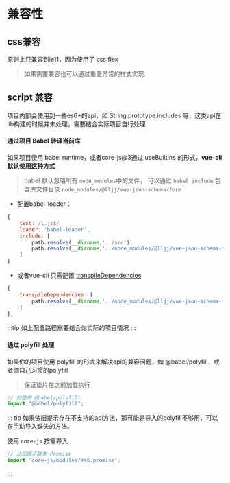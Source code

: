 # 兼容性

## css兼容
原则上只兼容到ie11，因为使用了 css flex

> 如果需要兼容也可以通过重置异常的样式实现.

## script 兼容
项目内部会使用到一些es6+的api，如 String.prototype.includes 等，这类api在lib构建的时候并未处理，需要结合实际项目自行处理

#### 通过项目 Babel 转译当前库
如果项目使用 babel runtime，或者core-js@3通过 useBuiltIns 的形式，**vue-cli 默认使用这种方式**
> babel 默认忽略所有 `node_modules`中的文件， 可以通过 `babel include` 包含库文件目录 `node_modules/@lljj/vue-json-schema-form`

* 配置babel-loader：
```js
{
    test: /\.js$/
    loader: 'babel-loader',
    include: [
        path.resolve(__dirname,'../src'),
        path.resolve(__dirname,'../node_modules/@lljj/vue-json-schema-form') // + 添加这一行
    ]
}
```

* 或者vue-cli 只需配置  [transpileDependencies](https://cli.vuejs.org/zh/config/#transpiledependencies)

```js
{
    transpileDependencies: [
        path.resolve(__dirname,'../node_modules/@lljj/vue-json-schema-form') // + 添加这一行
    ]
},
```

:::tip
如上配置路径需要结合你实际的项目情况
:::

#### 通过 polyfill 处理
如果你的项目使用 polyfill 的形式来解决api的兼容问题，如 @babel/polyfill，或者你自己习惯的polyfill

> 保证垫片在之前加载执行
```js
// 如使用 @babel/polyfill
import "@babel/polyfill";
```

::: tip
如果依旧提示存在不支持的api方法，那可能是导入的polyfill不够用，可以在手动导入缺失的方法。

使用 `core-js` 按需导入

```js
// 比如提示缺失 Promise
import 'core-js/modules/es6.promise';
```
:::

